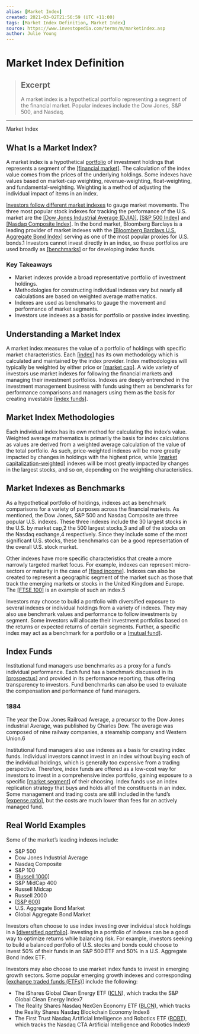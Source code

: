 ```yaml
---
alias: [Market Index]
created: 2021-03-02T21:56:59 (UTC +11:00)
tags: [Market Index Definition, Market Index]
source: https://www.investopedia.com/terms/m/marketindex.asp
author: Julie Young
---
```


# Market Index Definition

> ## Excerpt
> A market index is a hypothetical portfolio representing a segment of the financial market. Popular indexes include the Dow Jones, S&P 500, and Nasdaq.

---

Market Index
## What Is a Market Index?

A market index is a hypothetical [portfolio](https://www.investopedia.com/terms/p/portfolio.asp) of investment holdings that represents a segment of the [[financial market]](https://www.investopedia.com/terms/f/financial-market.asp). The calculation of the index value comes from the prices of the underlying holdings. Some indexes have values based on market-cap weighting, revenue-weighting, float-weighting, and fundamental-weighting. Weighting is a method of adjusting the individual impact of items in an index.

[Investors follow different market indexes](https://www.investopedia.com/insights/introduction-to-stock-market-indices/) to gauge market movements. The three most popular stock indexes for tracking the performance of the U.S. market are the [[Dow Jones Industrial Average (DJIA)]](https://www.investopedia.com/terms/d/djia.asp), [[S&P 500 Index]](https://www.investopedia.com/terms/s/sp500.asp) and [[Nasdaq Composite Index]](https://www.investopedia.com/terms/n/nasdaqcompositeindex.asp). In the bond market, Bloomberg Barclays is a leading provider of market indexes with the [[Bloomberg Barclays U.S. Aggregate Bond Index]](https://www.investopedia.com/terms/l/lehmanaggregatebondindex.asp) serving as one of the most popular proxies for U.S. bonds.1 Investors cannot invest directly in an index, so these portfolios are used broadly as [[benchmarks]](https://www.investopedia.com/terms/b/benchmark.asp) or for developing index funds.

### Key Takeaways

-   Market indexes provide a broad representative portfolio of investment holdings.
-   Methodologies for constructing individual indexes vary but nearly all calculations are based on weighted average mathematics.
-   Indexes are used as benchmarks to gauge the movement and performance of market segments.
-   Investors use indexes as a basis for portfolio or passive index investing.

## Understanding a Market Index

A market index measures the value of a portfolio of holdings with specific market characteristics. Each [[index]](https://www.investopedia.com/terms/i/index.asp) has its own methodology which is calculated and maintained by the index provider. Index methodologies will typically be weighted by either price or [[market cap]](https://www.investopedia.com/investing/market-capitalization-defined/). A wide variety of investors use market indexes for following the financial markets and managing their investment portfolios. Indexes are deeply entrenched in the investment management business with funds using them as benchmarks for performance comparisons and managers using them as the basis for creating investable [[index funds]](https://www.investopedia.com/terms/i/indexfund.asp).

## Market Index Methodologies

Each individual index has its own method for calculating the index’s value. Weighted average mathematics is primarily the basis for index calculations as values are derived from a weighted average calculation of the value of the total portfolio. As such, price-weighted indexes will be more greatly impacted by changes in holdings with the highest price, while [[market capitalization-weighted]](https://www.investopedia.com/terms/c/capitalizationweightedindex.asp) indexes will be most greatly impacted by changes in the largest stocks, and so on, depending on the weighting characteristics.

## Market Indexes as Benchmarks

As a hypothetical portfolio of holdings, indexes act as benchmark comparisons for a variety of purposes across the financial markets. As mentioned, the Dow Jones, S&P 500 and Nasdaq Composite are three popular U.S. indexes. These three indexes include the 30 largest stocks in the U.S. by market cap,2 the 500 largest stocks,3 and all of the stocks on the Nasdaq exchange,4 respectively. Since they include some of the most significant U.S. stocks, these benchmarks can be a good representation of the overall U.S. stock market.

Other indexes have more specific characteristics that create a more narrowly targeted market focus. For example, indexes can represent micro-sectors or maturity in the case of [[fixed income]](https://www.investopedia.com/terms/f/fixedincome.asp). Indexes can also be created to represent a geographic segment of the market such as those that track the emerging markets or stocks in the United Kingdom and Europe. The [[FTSE 100]](https://www.investopedia.com/terms/f/ftse.asp) is an example of such an index.5

Investors may choose to build a portfolio with diversified exposure to several indexes or individual holdings from a variety of indexes. They may also use benchmark values and performance to follow investments by segment. Some investors will allocate their investment portfolios based on the returns or expected returns of certain segments. Further, a specific index may act as a benchmark for a portfolio or a [[mutual fund]](https://www.investopedia.com/terms/m/mutualfund.asp).

## Index Funds

Institutional fund managers use benchmarks as a proxy for a fund’s individual performance. Each fund has a benchmark discussed in its [[prospectus]](https://www.investopedia.com/terms/p/prospectus.asp) and provided in its performance reporting, thus offering transparency to investors. Fund benchmarks can also be used to evaluate the compensation and performance of fund managers.

### 1884

The year the Dow Jones Railroad Average, a precursor to the Dow Jones industrial Average, was published by Charles Dow. The average was composed of nine railway companies, a steamship company and Western Union.6

Institutional fund managers also use indexes as a basis for creating index funds. Individual investors cannot invest in an index without buying each of the individual holdings, which is generally too expensive from a trading perspective. Therefore, index funds are offered as a low-cost way for investors to invest in a comprehensive index portfolio, gaining exposure to a specific [[market segment]](https://www.investopedia.com/terms/m/market-segment.asp) of their choosing. Index funds use an index replication strategy that buys and holds all of the constituents in an index. Some management and trading costs are still included in the fund’s [[expense ratio]](https://www.investopedia.com/terms/e/expenseratio.asp), but the costs are much lower than fees for an actively managed fund.

## Real World Examples

Some of the market’s leading indexes include:

-   S&P 500
-   Dow Jones Industrial Average
-   Nasdaq Composite
-   S&P 100
-   [[Russell 1000]](https://www.investopedia.com/terms/r/russell_1000index.asp)
-   S&P MidCap 400
-   Russell Midcap
-   Russell 2000
-   [[S&P 600]](https://www.investopedia.com/terms/s/sp600.asp)
-   U.S. Aggregate Bond Market
-   Global Aggregate Bond Market

Investors often choose to use index investing over individual stock holdings in a [[diversified portfolio]](https://www.investopedia.com/terms/d/diversification.asp). Investing in a portfolio of indexes can be a good way to optimize returns while balancing risk. For example, investors seeking to build a balanced portfolio of U.S. stocks and bonds could choose to invest 50% of their funds in an S&P 500 ETF and 50% in a U.S. Aggregate Bond Index ETF.

Investors may also choose to use market index funds to invest in emerging growth sectors. Some popular emerging growth indexes and corresponding [[exchange traded funds (ETFs)]](https://www.investopedia.com/terms/e/etf.asp) include the following:

-   The iShares Global Clean Energy ETF ([ICLN](https://www.investopedia.com/markets/quote?tvwidgetsymbol=icln)), which tracks the S&P Global Clean Energy Index7
-   The Reality Shares Nasdaq NexGen Economy ETF ([BLCN](https://www.investopedia.com/markets/quote?tvwidgetsymbol=blcn)), which tracks the Reality Shares Nasdaq Blockchain Economy Index8
-   The First Trust Nasdaq Artificial Intelligence and Robotics ETF ([ROBT](https://www.investopedia.com/markets/quote?tvwidgetsymbol=ROBT)), which tracks the Nasdaq CTA Artificial Intelligence and Robotics Index9
